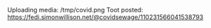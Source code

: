 Uploading media: /tmp/covid.png
Toot posted: https://fedi.simonwillison.net/@covidsewage/110231566041538793
